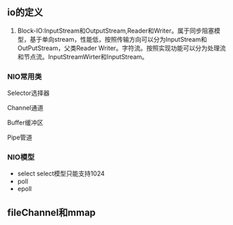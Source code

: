 ## io的定义

1. Block-IO:InputStream和OutputStream,Reader和Writer。属于同步阻塞模型，基于单向stream，性能低，按照传输方向可以分为InputStream和OutPutStream，父类Reader Writer。字符流。按照实现功能可以分为处理流和节点流。InputStreamWirter和InputStream。



### NIO常用类

Selector选择器

Channel通道

Buffer缓冲区

Pipe管道



### NIO模型

- select
  select模型只能支持1024
- poll
- epoll



## fileChannel和mmap